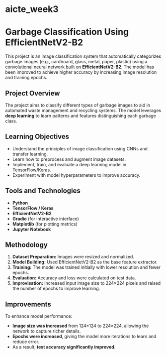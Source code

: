 # aicte_week3
# Garbage Classification Using EfficientNetV2-B2

This project is an image classification system that automatically categorizes garbage images (e.g., cardboard, glass, metal, paper, plastic) using a convolutional neural network built on **EfficientNetV2-B2**. The model has been improved to achieve higher accuracy by increasing image resolution and training epochs.
## Project Overview
The project aims to classify different types of garbage images to aid in automated waste management and recycling systems. The model leverages **deep learning** to learn patterns and features distinguishing each garbage class.

## Learning Objectives
- Understand the principles of image classification using CNNs and transfer learning.
- Learn how to preprocess and augment image datasets.
- Implement, train, and evaluate a deep learning model in TensorFlow/Keras.
- Experiment with model hyperparameters to improve accuracy.

## Tools and Technologies
- **Python**
- **TensorFlow / Keras**
- **EfficientNetV2-B2**
- **Gradio** (for interactive interface)
- **Matplotlib** (for plotting metrics)
- **Jupyter Notebook**

## Methodology
1. **Dataset Preparation:** Images were resized and normalized.
2. **Model Building:** Used EfficientNetV2-B2 as the base feature extractor.
3. **Training:** The model was trained initially with lower resolution and fewer epochs.
4. **Evaluation:** Accuracy and loss were calculated on test data.
5. **Improvisation:** Increased input image size to 224×224 pixels and raised the number of epochs to improve learning.

## Improvements
To enhance model performance:
- **Image size was increased** from 124×124 to 224×224, allowing the network to capture richer details.
- **Epochs were increased**, giving the model more iterations to learn and reduce error.
- As a result, **test accuracy significantly improved**.

